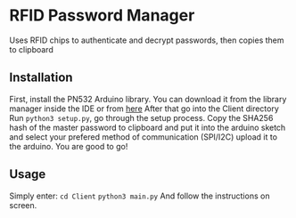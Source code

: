 # RFID Password Manager
Uses RFID chips to authenticate and decrypt passwords, then copies them to clipboard
## Installation
First, install the PN532 Arduino library. You can download it from the library manager inside the IDE or from [here](https://github.com/adafruit/Adafruit-PN532)
After that go into the Client directory
Run `python3 setup.py`, go through the setup process.
Copy the SHA256 hash of the master password to clipboard and put it into the arduino sketch and select your prefered method of communication (SPI/I2C) upload it to the arduino.
You are good to go!
## Usage
Simply enter:
`cd Client`
`python3 main.py`
And follow the instructions on screen.
